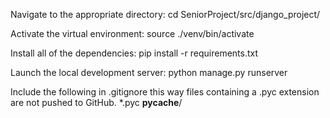 Navigate to the appropriate directory:
cd SeniorProject/src/django_project/

Activate the virtual environment:
source ./venv/bin/activate

Install all of the dependencies:
pip install -r requirements.txt

Launch the local development server:
python manage.py runserver

Include the following in .gitignore this way files
containing a .pyc extension are not pushed to GitHub.
*.pyc
__pycache__/
